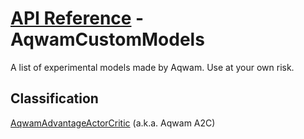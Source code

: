 # [API Reference](../API.md) - AqwamCustomModels

A list of experimental models made by Aqwam. Use at your own risk.

## Classification

[AqwamAdvantageActorCritic](AqwamCustomModels/AqwamAdvantageActorCritic.md) (a.k.a. Aqwam A2C)
